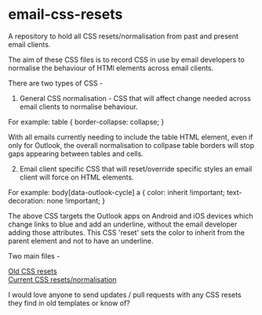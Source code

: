 # email-css-resets
A repository to hold all CSS resets/normalisation from past and present email clients.

The aim of these CSS files is to record CSS in use by email developers to normalise the behaviour of HTMl elements across email clients. 

There are two types of CSS - 
1. General CSS normalisation - CSS that will affect change needed across email clients to normalise behaviour. 

For example: 
table { border-collapse: collapse; }

With all emails currently needing to include the table HTML element, even if only for Outlook, the overall normalisation to collpase table borders will stop gaps appearing between tables and cells. 


2. Email client specific CSS that will reset/override specific styles an email client will force on HTML elements. 

For example:
body[data-outlook-cycle] a {
        color: inherit !important;
        text-decoration: none !important;
}

The above CSS targets the Outlook apps on Android and iOS devices which change links to blue and add an underline, without the email developer adding those attributes. This CSS 'reset' sets the color to inherit from the parent element and not to have an underline.


Two main files - 

<a href="https://github.com/JayOram/email-css-resets/blob/main/old-CSS-resets.css"> Old CSS resets</a><br>
<a href="https://github.com/JayOram/email-css-resets/blob/main/CSS-normalise.css"> Current CSS resets/normalisation</a>

I would love anyone to send updates / pull requests with any CSS resets they find in old templates or know of? 
